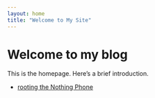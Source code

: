 ```yaml
---
layout: home
title: "Welcome to My Site"
---
```

# Welcome to my blog

This is the homepage. Here’s a brief introduction.

- [rooting the Nothing Phone](_posts/2024-09-18-rooting.md)